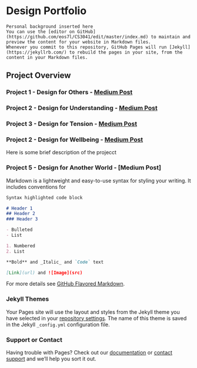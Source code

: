 # Design Portfolio

```
Personal background inserted here
You can use the [editor on GitHub](https://github.com/eos7l/CS3041/edit/master/index.md) to maintain and preview the content for your website in Markdown files.
Whenever you commit to this repository, GitHub Pages will run [Jekyll](https://jekyllrb.com/) to rebuild the pages in your site, from the content in your Markdown files.
```

## Project Overview
### Project 1 - Design for Others - [Medium Post](https://medium.com/@huntercaouette/designing-for-others-a064161b2284)
### Project 2 - Design for Understanding - [Medium Post](https://medium.com/@sylvia7lin/design-document-design-for-understanding-2df6a4110758)
### Project 3 - Design for Tension - [Medium Post](https://medium.com/@sylvia7lin/design-for-tension-45ed1617a20c)
### Project 2 - Design for Wellbeing - [Medium Post](https://medium.com/@sylvia7lin/design-reflection-design-for-well-being-44d1ec591f94)
Here is some brief description of the projecct  
### Project 5 - Design for Another World - [Medium Post]

Markdown is a lightweight and easy-to-use syntax for styling your writing. It includes conventions for

```markdown
Syntax highlighted code block

# Header 1
## Header 2
### Header 3

- Bulleted
- List

1. Numbered
2. List

**Bold** and _Italic_ and `Code` text

[Link](url) and ![Image](src)
```

For more details see [GitHub Flavored Markdown](https://guides.github.com/features/mastering-markdown/).

### Jekyll Themes

Your Pages site will use the layout and styles from the Jekyll theme you have selected in your [repository settings](https://github.com/eos7l/CS3041/settings). The name of this theme is saved in the Jekyll `_config.yml` configuration file.

### Support or Contact

Having trouble with Pages? Check out our [documentation](https://help.github.com/categories/github-pages-basics/) or [contact support](https://github.com/contact) and we’ll help you sort it out.

